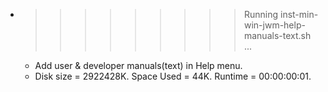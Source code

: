 * >>>>>>>>> Running inst-min-win-jwm-help-manuals-text.sh ...
  * Add user & developer manuals(text) in Help menu.
  * Disk size = 2922428K. Space Used = 44K. Runtime = 00:00:00:01.
